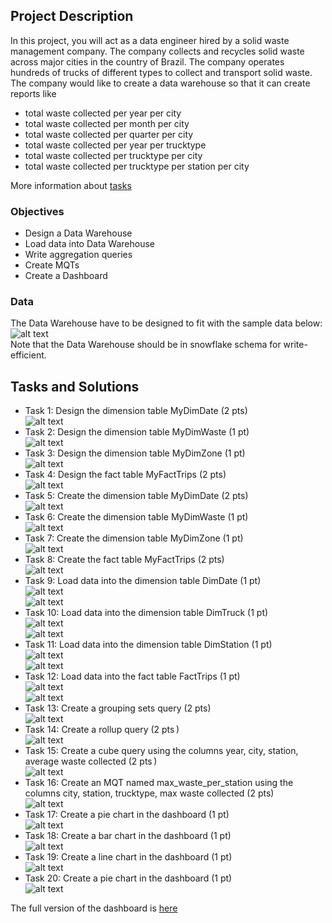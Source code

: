 ## Project Description
In this project, you will act as a data engineer hired by a solid waste management company. The company collects and recycles solid waste across major cities in the country of Brazil. The company operates hundreds of trucks of different types to collect and transport solid waste. The company would like to create a data warehouse so that it can create reports like

- total waste collected per year per city
- total waste collected per month per city
- total waste collected per quarter per city
- total waste collected per year per trucktype
- total waste collected per trucktype per city
- total waste collected per trucktype per station per city

More information about [tasks](https://github.com/xzZero/DataEng_IBM/blob/main/9%20-%20Getting%20Started%20with%20Data%20Warehousing%20and%20BI%20Analytics/Week4/Task.pdf)
### Objectives
- Design a Data Warehouse
- Load data into Data Warehouse
- Write aggregation queries
- Create MQTs
- Create a Dashboard

### Data
The Data Warehouse have to be designed to fit with the sample data below:\
![alt text](https://github.com/xzZero/DataEng_IBM/blob/main/9%20-%20Getting%20Started%20with%20Data%20Warehousing%20and%20BI%20Analytics/Week4/solid-waste-trips-new.png "solid-waste-trips-new")\
Note that the Data Warehouse should be in snowflake schema for write-efficient.

## Tasks and Solutions
- Task 1: Design the dimension table MyDimDate (2 pts) \
![alt text](https://github.com/xzZero/DataEng_IBM/blob/main/9%20-%20Getting%20Started%20with%20Data%20Warehousing%20and%20BI%20Analytics/Week4/1.PNG "1")
- Task 2: Design the dimension table MyDimWaste (1 pt) \
![alt text](https://github.com/xzZero/DataEng_IBM/blob/main/9%20-%20Getting%20Started%20with%20Data%20Warehousing%20and%20BI%20Analytics/Week4/2.PNG "2")
- Task 3: Design the dimension table MyDimZone (1 pt) \
![alt text](https://github.com/xzZero/DataEng_IBM/blob/main/9%20-%20Getting%20Started%20with%20Data%20Warehousing%20and%20BI%20Analytics/Week4/3.PNG "3")
- Task 4: Design the fact table MyFactTrips (2 pts) \
![alt text](https://github.com/xzZero/DataEng_IBM/blob/main/9%20-%20Getting%20Started%20with%20Data%20Warehousing%20and%20BI%20Analytics/Week4/4.PNG "4")
- Task 5: Create the dimension table MyDimDate (2 pts) \
![alt text](https://github.com/xzZero/DataEng_IBM/blob/main/9%20-%20Getting%20Started%20with%20Data%20Warehousing%20and%20BI%20Analytics/Week4/5.PNG "5")
- Task 6: Create the dimension table MyDimWaste  (1 pt) \
![alt text](https://github.com/xzZero/DataEng_IBM/blob/main/9%20-%20Getting%20Started%20with%20Data%20Warehousing%20and%20BI%20Analytics/Week4/6.PNG "6")
- Task 7: Create the dimension table MyDimZone (1 pt) \
![alt text](https://github.com/xzZero/DataEng_IBM/blob/main/9%20-%20Getting%20Started%20with%20Data%20Warehousing%20and%20BI%20Analytics/Week4/7.PNG "7")
- Task 8: Create the fact table MyFactTrips (2 pts) \
![alt text](https://github.com/xzZero/DataEng_IBM/blob/main/9%20-%20Getting%20Started%20with%20Data%20Warehousing%20and%20BI%20Analytics/Week4/8.PNG "8")
- Task 9: Load data into the dimension table DimDate (1 pt) \
![alt text](https://github.com/xzZero/DataEng_IBM/blob/main/9%20-%20Getting%20Started%20with%20Data%20Warehousing%20and%20BI%20Analytics/Week4/9a.PNG "9a")\
![alt text](https://github.com/xzZero/DataEng_IBM/blob/main/9%20-%20Getting%20Started%20with%20Data%20Warehousing%20and%20BI%20Analytics/Week4/9b.PNG "9b")
- Task 10: Load data into the dimension table DimTruck (1 pt)\
![alt text](https://github.com/xzZero/DataEng_IBM/blob/main/9%20-%20Getting%20Started%20with%20Data%20Warehousing%20and%20BI%20Analytics/Week4/10a.PNG "10a")\
![alt text](https://github.com/xzZero/DataEng_IBM/blob/main/9%20-%20Getting%20Started%20with%20Data%20Warehousing%20and%20BI%20Analytics/Week4/10b.PNG "10b")
- Task 11: Load data into the dimension table DimStation (1 pt)\
![alt text](https://github.com/xzZero/DataEng_IBM/blob/main/9%20-%20Getting%20Started%20with%20Data%20Warehousing%20and%20BI%20Analytics/Week4/11a.PNG "11a")\
![alt text](https://github.com/xzZero/DataEng_IBM/blob/main/9%20-%20Getting%20Started%20with%20Data%20Warehousing%20and%20BI%20Analytics/Week4/11b.PNG "11b")
- Task 12: Load data into the fact table FactTrips (1 pt) \
![alt text](https://github.com/xzZero/DataEng_IBM/blob/main/9%20-%20Getting%20Started%20with%20Data%20Warehousing%20and%20BI%20Analytics/Week4/12a.PNG "12a")\
![alt text](https://github.com/xzZero/DataEng_IBM/blob/main/9%20-%20Getting%20Started%20with%20Data%20Warehousing%20and%20BI%20Analytics/Week4/12b.PNG "12b")
- Task 13: Create a grouping sets query (2 pts) \
![alt text](https://github.com/xzZero/DataEng_IBM/blob/main/9%20-%20Getting%20Started%20with%20Data%20Warehousing%20and%20BI%20Analytics/Week4/13.PNG "13")
- Task 14: Create a rollup query (2 pts ) \
![alt text](https://github.com/xzZero/DataEng_IBM/blob/main/9%20-%20Getting%20Started%20with%20Data%20Warehousing%20and%20BI%20Analytics/Week4/14.PNG "14")
- Task 15: Create a cube query using the columns year, city, station, average waste collected (2 pts ) \
![alt text](https://github.com/xzZero/DataEng_IBM/blob/main/9%20-%20Getting%20Started%20with%20Data%20Warehousing%20and%20BI%20Analytics/Week4/15.PNG "15")
- Task 16: Create an MQT named max_waste_per_station using the columns city, station, trucktype, max waste collected  (2 pts)\
![alt text](https://github.com/xzZero/DataEng_IBM/blob/main/9%20-%20Getting%20Started%20with%20Data%20Warehousing%20and%20BI%20Analytics/Week4/16.PNG "16")
- Task 17: Create a pie chart in the dashboard (1 pt) \
![alt text](https://github.com/xzZero/DataEng_IBM/blob/main/9%20-%20Getting%20Started%20with%20Data%20Warehousing%20and%20BI%20Analytics/Week4/17.PNG "17")
- Task 18: Create a bar chart in the dashboard (1 pt) \
![alt text](https://github.com/xzZero/DataEng_IBM/blob/main/9%20-%20Getting%20Started%20with%20Data%20Warehousing%20and%20BI%20Analytics/Week4/18.PNG "18")
- Task 19: Create a line chart in the dashboard (1 pt) \
![alt text](https://github.com/xzZero/DataEng_IBM/blob/main/9%20-%20Getting%20Started%20with%20Data%20Warehousing%20and%20BI%20Analytics/Week4/19.PNG "19")
- Task 20: Create a pie chart in the dashboard (1 pt) \
![alt text](https://github.com/xzZero/DataEng_IBM/blob/main/9%20-%20Getting%20Started%20with%20Data%20Warehousing%20and%20BI%20Analytics/Week4/20.PNG "20")

The full version of the dashboard is [here](https://github.com/xzZero/DataEng_IBM/blob/main/9%20-%20Getting%20Started%20with%20Data%20Warehousing%20and%20BI%20Analytics/Week4/Report.pdf)
